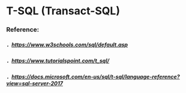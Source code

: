 # T-SQL (Transact-SQL)

### Reference:
##### ．https://www.w3schools.com/sql/default.asp
##### ．https://www.tutorialspoint.com/t_sql/
##### ．https://docs.microsoft.com/en-us/sql/t-sql/language-reference?view=sql-server-2017